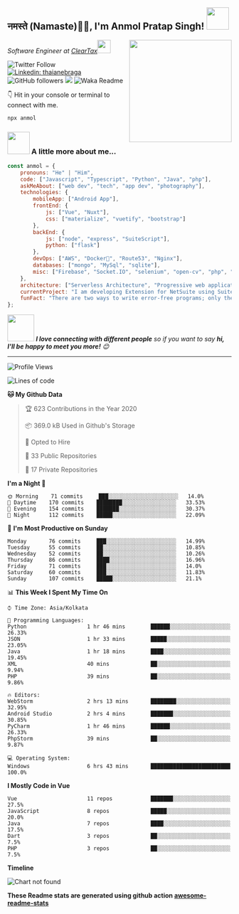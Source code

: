 <h2>नमस्ते (Namaste)🙏🏻, I'm Anmol Pratap Singh! <img src="https://media.giphy.com/media/12oufCB0MyZ1Go/giphy.gif" width="50"></h2>
<img align='right' src="https://media.giphy.com/media/M9gbBd9nbDrOTu1Mqx/giphy.gif" width="230">
<p><em>Software Engineer at <a href="http://www.cleartax.in">ClearTax</a><img src="https://media.giphy.com/media/WUlplcMpOCEmTGBtBW/giphy.gif" width="30"> 
</em></p>

![Twitter Follow](https://img.shields.io/twitter/follow/misteranmol?label=Follow)
[![Linkedin: thaianebraga](https://img.shields.io/badge/-anmol-blue?style=flat-square&logo=Linkedin&logoColor=white&link=https://www.linkedin.com/in/anmol-p-singh/)](https://www.linkedin.com/in/anmol-p-singh/)
![GitHub followers](https://img.shields.io/github/followers/anmol098?label=Follow&style=social)
![](https://visitor-badge.glitch.me/badge?page_id=anmol098.anmol098)
![Waka Readme](https://github.com/anmol098/anmol098/workflows/Waka%20Readme/badge.svg)

👇 Hit in your console or terminal to connect with me.

```bash
npx anmol
```

### <img src="https://media.giphy.com/media/VgCDAzcKvsR6OM0uWg/giphy.gif" width="50"> A little more about me...  

```javascript
const anmol = {
    pronouns: "He" | "Him",
    code: ["Javascript", "Typescript", "Python", "Java", "php"],
    askMeAbout: ["web dev", "tech", "app dev", "photography"],
    technologies: {
        mobileApp: ["Android App"],
        frontEnd: {
            js: ["Vue", "Nuxt"],
            css: ["materialize", "vuetify", "bootstrap"]
        },
        backEnd: {
            js: ["node", "express", "SuiteScript"],
            python: ["flask"]
        },
        devOps: ["AWS", "Docker🐳", "Route53", "Nginx"],
        databases: ["mongo", "MySql", "sqlite"],
        misc: ["Firebase", "Socket.IO", "selenium", "open-cv", "php", "SuiteApp"]
    },
    architecture: ["Serverless Architecture", "Progressive web applications", "Single page applications"],
    currentProject: "I am developing Extension for NetSuite using SuiteScript2.0",
    funFact: "There are two ways to write error-free programs; only the third one works"
};
```

<img src="https://media.giphy.com/media/LnQjpWaON8nhr21vNW/giphy.gif" width="60"> <em><b>I love connecting with different people</b> so if you want to say <b>hi, I'll be happy to meet you more!</b> 😊</em>

---
<!--START_SECTION:waka-->
![Profile Views](http://img.shields.io/badge/Profile%20Views-1190-blue)

![Lines of code](https://img.shields.io/badge/From%20Hello%20World%20I%27ve%20Written-3.1%20million%20lines%20of%20code-blue)

**🐱 My Github Data** 

> 🏆 623 Contributions in the Year 2020
 > 
> 📦 369.0 kB Used in Github's Storage 
 > 
> 💼 Opted to Hire
 > 
> 📜 33 Public Repositories
 > 
> 🔑 17 Private Repositories 

**I'm a Night 🦉** 

```text
🌞 Morning    71 commits     ███░░░░░░░░░░░░░░░░░░░░░░   14.0% 
🌆 Daytime    170 commits    ████████░░░░░░░░░░░░░░░░░   33.53% 
🌃 Evening    154 commits    ███████░░░░░░░░░░░░░░░░░░   30.37% 
🌙 Night      112 commits    █████░░░░░░░░░░░░░░░░░░░░   22.09%

```
📅 **I'm Most Productive on Sunday** 

```text
Monday       76 commits     ███░░░░░░░░░░░░░░░░░░░░░░   14.99% 
Tuesday      55 commits     ██░░░░░░░░░░░░░░░░░░░░░░░   10.85% 
Wednesday    52 commits     ██░░░░░░░░░░░░░░░░░░░░░░░   10.26% 
Thursday     86 commits     ████░░░░░░░░░░░░░░░░░░░░░   16.96% 
Friday       71 commits     ███░░░░░░░░░░░░░░░░░░░░░░   14.0% 
Saturday     60 commits     ███░░░░░░░░░░░░░░░░░░░░░░   11.83% 
Sunday       107 commits    █████░░░░░░░░░░░░░░░░░░░░   21.1%

```


📊 **This Week I Spent My Time On** 

```text
⌚︎ Time Zone: Asia/Kolkata

💬 Programming Languages: 
Python                   1 hr 46 mins        ██████░░░░░░░░░░░░░░░░░░░   26.33% 
JSON                     1 hr 33 mins        █████░░░░░░░░░░░░░░░░░░░░   23.05% 
Java                     1 hr 18 mins        ████░░░░░░░░░░░░░░░░░░░░░   19.45% 
XML                      40 mins             ██░░░░░░░░░░░░░░░░░░░░░░░   9.94% 
PHP                      39 mins             ██░░░░░░░░░░░░░░░░░░░░░░░   9.86%

🔥 Editors: 
WebStorm                 2 hrs 13 mins       ████████░░░░░░░░░░░░░░░░░   32.95% 
Android Studio           2 hrs 4 mins        ███████░░░░░░░░░░░░░░░░░░   30.85% 
PyCharm                  1 hr 46 mins        ██████░░░░░░░░░░░░░░░░░░░   26.33% 
PhpStorm                 39 mins             ██░░░░░░░░░░░░░░░░░░░░░░░   9.87%

💻 Operating System: 
Windows                  6 hrs 43 mins       █████████████████████████   100.0%

```

**I Mostly Code in Vue** 

```text
Vue                      11 repos            ███████░░░░░░░░░░░░░░░░░░   27.5% 
JavaScript               8 repos             █████░░░░░░░░░░░░░░░░░░░░   20.0% 
Java                     7 repos             ████░░░░░░░░░░░░░░░░░░░░░   17.5% 
Dart                     3 repos             ██░░░░░░░░░░░░░░░░░░░░░░░   7.5% 
PHP                      3 repos             ██░░░░░░░░░░░░░░░░░░░░░░░   7.5%

```


**Timeline**

![Chart not found](https://github.com/anmol098/anmol098/blob/master/charts/bar_graph.png) 


<!--END_SECTION:waka-->

**These Readme stats are generated using github action [awesome-readme-stats](https://github.com/anmol098/waka-readme-stats)**
